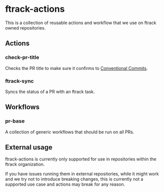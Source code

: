 # ftrack-actions

This is a collection of reusable actions and workflow that we use on ftrack owned repositories.

## Actions

### check-pr-title

Checks the PR title to make sure it confirms to [Conventional Commits](https://www.conventionalcommits.org/en/v1.0.0/).

### ftrack-sync

Syncs the status of a PR with an ftrack task.

## Workflows

### pr-base

A collection of generic workflows that should be run on all PRs.

## External usage

ftrack-actions is currently only supported for use in repositories within the ftrack organization.

If you have issues running them in external repositories, while it might work and we try not to introduce breaking changes, this is currently not a supported use case and actions may break for any reason.
